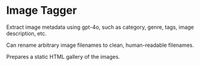 Image Tagger
============

Extract image metadata using gpt-4o, such as category, genre, tags, image description, etc.

Can rename arbitrary image filenames to clean, human-readable filenames.

Prepares a static HTML gallery of the images.
